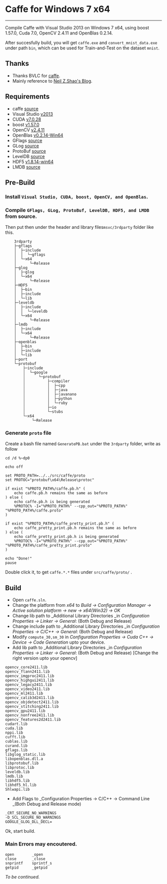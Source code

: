 # Caffe for Windows 7 x64
___

Compile Caffe with Visual Studio 2013 on Windows 7 x64, using boost 1.57.0, Cuda 7.0, OpenCV 2.4.11 and OpenBlas 0.2.14.  

After succesfully build, you will get `caffe.exe` and `convert_mnist_data.exe` under path `bin`, which can be used for Train-and-Test on the dataset `mnist`.

## Thanks
* Thanks BVLC for [caffe](https://initialneil.wordpress.com/2015/01/11/build-caffe-in-windows-with-visual-studio-2013-cuda-6-5-opencv-2-4-9/).
* Mainly reference to [Neil Z.Shao's Blog](https://initialneil.wordpress.com/2015/01/11/build-caffe-in-windows-with-visual-studio-2013-cuda-6-5-opencv-2-4-9/).

## Requirements
* caffe [source](https://github.com/BVLC/caffe)
* Visual Studio [v2013]()
* CUDA [v7.0.28](http://developer.download.nvidia.com/compute/cuda/7_0/Prod/local_installers/cuda_7.0.28_windows.exe)
* boost [v1.57.0](http://jaist.dl.sourceforge.net/project/boost/boost/1.57.0/boost_1_57_0.zip)
* OpenCV [v2.4.11](http://jaist.dl.sourceforge.net/project/opencvlibrary/opencv-win/2.4.11/opencv-2.4.11.exe)
* OpenBlas [v0.2.14-Win64](http://ncu.dl.sourceforge.net/project/openblas/v0.2.14/OpenBLAS-v0.2.14-Win64-int64.zip)
* GFlags [source]()
* GLog [source]()
* ProtoBuf [source]()
* LevelDB [source]()
* HDF5 [v1.8.14-win64](http://www.hdfgroup.org/ftp/HDF5/current/bin/windows/extra/hdf5-1.8.14-win64-vs2013-shared.zip)
* LMDB [source]()


## Pre-Build
### Install `Visual Studio, CUDA, boost, OpenCV, and OpenBlas`. 

### Compile `GFlags, GLog, ProtoBuf, LevelDB, HDF5, and LMDB` from source. 
Then put then under the  header and library files`msvc/3rdparty` folder like this.

```
	3rdparty
	├─gflags
	│  ├─include
	│  │  └─gflags
	│  └─x64
	│      └─Release
	├─glog
	│  ├─glog
	│  └─x64
	│      └─Release
	├─HDF5
	│  ├─bin
	│  ├─include
	│  └─lib
	├─leveldb
	│  ├─include
	│  │  └─leveldb
	│  └─x64
	│      └─Release
	├─lmdb
	│  ├─include
	│  └─x64
	│      └─Release
	├─openblas
	│  ├─bin
	│  ├─include
	│  └─lib
	├─port
	└─protobuf
	    ├─include
	    │  └─google
	    │      └─protobuf
	    │          ├─compiler
	    │          │  ├─cpp
	    │          │  ├─java
	    │          │  ├─javanano
	    │          │  ├─python
	    │          │  └─ruby
	    │          ├─io
	    │          └─stubs
	    └─x64
	        └─Release

```

### Generate `proto` file
Create a bash file named `GeneratePB.bat` under the `3rdparty` folder, write as follow 

``` 
cd /d %~dp0

echo off

set PROTO_PATH=../../src/caffe/proto
set PROTOC="protobuf\x64\Release\protoc"

if exist "%PROTO_PATH%/caffe.pb.h" (
    echo caffe.pb.h remains the same as before
) else (
    echo caffe.pb.h is being generated
    %PROTOC% -I="%PROTO_PATH%" --cpp_out="%PROTO_PATH%" "%PROTO_PATH%/caffe.proto"
)

if exist "%PROTO_PATH%/caffe_pretty_print.pb.h" (
    echo caffe_pretty_print.pb.h remains the same as before
) else (
    echo caffe_pretty_print.pb.h is being generated
    %PROTOC% -I="%PROTO_PATH%" --cpp_out="%PROTO_PATH%" "%PROTO_PATH%/caffe_pretty_print.proto"
)

echo "Done!"
pause

```

Double click it, to get `caffe.*.*` files under `src/caffe/proto/` .

## Build
* Open `caffe.sln`.
* Change the platform from _x64_ to _Build -> Configuration Manager -> Active solution platform -> new -> x64(Win32) -> OK_
* Change lib path to _Additional Library Directories _in _Configuration Properties -> Linker -> General_: (Both Debug and Release)
* Change include path to _Additional Library Directories _in _Configuration Properties -> C/C++ -> General_: (Both Debug and Release)
* Modify `compute_30,sm_30` in _Configuration Properties -> Cuda C++ -> Device -> Code Generation_ upto your device.
* Add lib path to _Additional Library Directories _in _Configuration Properties -> Linker -> General_: (Both Debug and Release) [Change the right version upto your opencv]

```
opencv_core2411.lib
opencv_flann2411.lib
opencv_imgproc2411.lib
opencv_highgui2411.lib
opencv_legacy2411.lib
opencv_video2411.lib
opencv_ml2411.lib
opencv_calib3d2411.lib
opencv_objdetect2411.lib
opencv_stitching2411.lib
opencv_gpu2411.lib
opencv_nonfree2411.lib
opencv_features2d2411.lib
cudart.lib
cuda.lib
nppi.lib
cufft.lib
cublas.lib
curand.lib
gflags.lib
libglog_static.lib
libopenblas.dll.a
libprotobuf.lib
libprotoc.lib
leveldb.lib
lmdb.lib
libhdf5.lib
libhdf5_hl.lib
Shlwapi.lib

```
* Add Flags to _Configuration Properties -> C/C++ -> Command Line _(Both Debug and Release mode) 

```
_CRT_SECURE_NO_WARNINGS
-D_SCL_SECURE_NO_WARNINGS
GOOGLE_GLOG_DLL_DECL=
```

Ok, start build.

### Main Errors may encoutered.

```
open		_open
close		_close
snprintf	sprintf_s
getpid		_getpid
```
_To be continued._
